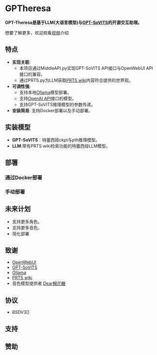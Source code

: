 # GPTheresa
**GPT-Theresa是基于LLM(大语言模型)与[GPT-SoVITS](https://github.com/RVC-Boss/GPT-SoVITS)的开源交互助理。**




想要了解更多，欢迎观看[视频](links_for_bilibili)介绍


## 特点


- **实现关联**: 
  - 本项目通过MiddleAPI.py实现GPT-SoVITS API接口与OpenWebUI API 接口的兼容。
  - 通过PRTS.py为LLM获取[PRTS wiki](https://prts.wiki)内容符合提供的世界观。
- **可调性强**:
  - 支持本地[Ollama](https://github.com/ollama/ollama)模型部署。
  - 支持[OpenAI API](https://openai.com/api/)接口的模型。
  - 支持GPT-SoVITS推理模型的参数传递。
- **安装简易**: 支持Docker部署以及手动部署。
## 实装模型
- **GPT-SoVITS**：特蕾西娅ckpt与pth推理模型。
- **LLM**:带有PRTS wiki检索功能的特蕾西娅LLM模型。

## 部署
### 通过Docker部署
### 手动部署
## 未来计划
- 支持更多角色。
- 支持更多音色。
- 简化部署
## 致谢
- [OpenWebUI](https://github.com/open-webui/open-webui)
- [GPT-SoVITS](https://github.com/RVC-Boss/GPT-SoVITS)
- [Ollama](https://github.com/ollama/ollama)
- [PRTS wiki](https://prts.wiki)
- 音色模型提供者 [Dear棉花糖](https://space.bilibili.com/7044180)

## 协议
- BSDV3[]
## 支持
## 赞助
